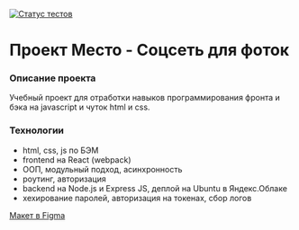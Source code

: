 [![Статус тестов](../../actions/workflows/tests.yml/badge.svg)](../../actions/workflows/tests.yml)

# Проект Место - Соцсеть для фоток

### Описание проекта

Учебный проект для отработки навыков программирования фронта и бэка на javascript и чуток html и css.

### Технологии

- html, css, js по БЭМ
- frontend на React (webpack)
- ООП, модульный подход, асинхронность
- роутинг, авторизация
- backend на Node.js и Express JS, деплой на Ubuntu в Яндекс.Облаке
- хехирование паролей, авторизация на токенах, сбор логов

[Макет в Figma](https://www.figma.com/file/2cn9N9jSkmxD84oJik7xL7/JavaScript.-Sprint-4?node-id=0%3A1)

